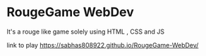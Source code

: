 # RougeGame WebDev
 It's a rouge like game solely using HTML , CSS and JS


link to play
https://sabhas808922.github.io/RougeGame-WebDev/